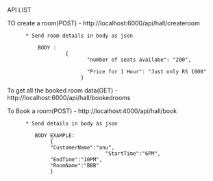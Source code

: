 API LIST

TO create a room(POST) - http://localhost:6000/api/hall/createroom

          * Send room details in body as json
              
              BODY :
                       {
                              "number of seats availabe": "200",
                             
                              "Price for 1 Hour": "Just only RS 1000" 
                            }
To get all the booked room data(GET) - http://localhost:6000/api/hall/bookedrooms


To Book a room(POST) - http://localhost:4000/api/hall/book

          * Send details in body as json

             BODY EXAMPLE:
                  {
                  "CustomerName":"anu",
                                    "StartTime":"6PM",
                  "EndTime":"10PM",
                  "RoomName":"BBB"
                  }
